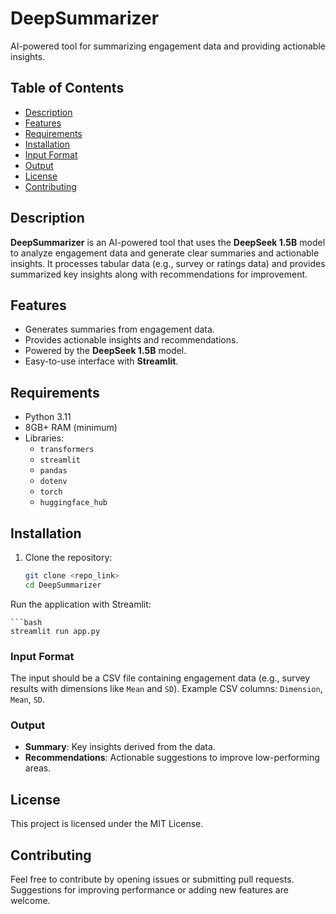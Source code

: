 # **DeepSummarizer**

AI-powered tool for summarizing engagement data and providing actionable insights.

## **Table of Contents**
- [Description](#description)
- [Features](#features)
- [Requirements](#requirements)
- [Installation](#installation)
- [Input Format](#input-format)
- [Output](#output)
- [License](#license)
- [Contributing](#contributing)

## **Description**
**DeepSummarizer** is an AI-powered tool that uses the **DeepSeek 1.5B** model to analyze engagement data and generate clear summaries and actionable insights. It processes tabular data (e.g., survey or ratings data) and provides summarized key insights along with recommendations for improvement.

## **Features**
- Generates summaries from engagement data.
- Provides actionable insights and recommendations.
- Powered by the **DeepSeek 1.5B** model.
- Easy-to-use interface with **Streamlit**.

## **Requirements**
- Python 3.11
- 8GB+ RAM (minimum)
- Libraries:
  - `transformers`
  - `streamlit`
  - `pandas`
  - `dotenv`
  - `torch`
  - `huggingface_hub`

## **Installation**
1. Clone the repository:
   ```bash
   git clone <repo_link>
   cd DeepSummarizer

Run the application with Streamlit:

    ```bash
    streamlit run app.py

### **Input Format**
The input should be a CSV file containing engagement data (e.g., survey results with dimensions like `Mean` and `SD`).
Example CSV columns: `Dimension`, `Mean`, `SD`.

### **Output**
- **Summary**: Key insights derived from the data.
- **Recommendations**: Actionable suggestions to improve low-performing areas.

## **License**
This project is licensed under the MIT License.

## **Contributing**
Feel free to contribute by opening issues or submitting pull requests. Suggestions for improving performance or adding new features are welcome.